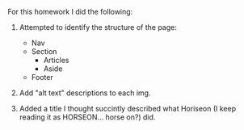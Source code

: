 For this homework I did the following:

   1. Attempted to identify the structure of the page:
      - Nav
      - Section
         - Articles
         - Aside
      - Footer

   2. Add "alt text" descriptions to each img.

   3. Added a title I thought succintly described what Horiseon (I keep reading it as HORSEON... horse on?) did.